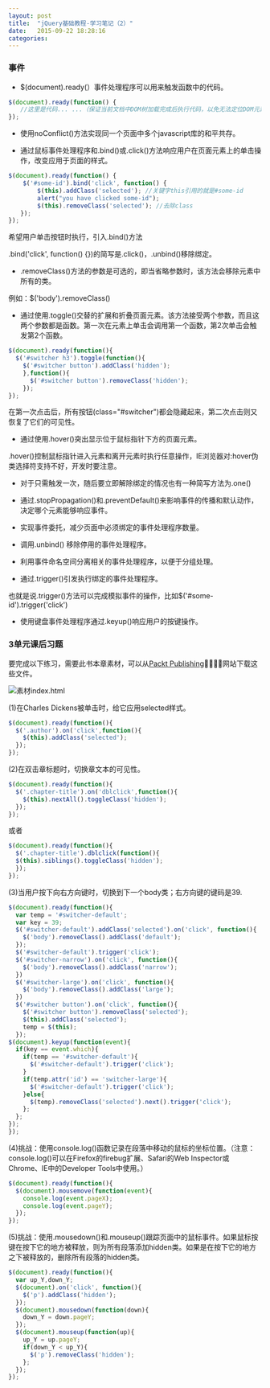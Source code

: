 ```yaml
---
layout: post
title:  "jQuery基础教程-学习笔记（2）"
date:   2015-09-22 18:28:16
categories:
---
```


### 事件

+ $(document).ready(）事件处理程序可以用来触发函数中的代码。

```javascript
$(document).ready(function() {
　　//这里是代码... ...（保证当前文档中DOM树加载完成后执行代码，以免无法定位DOM元素）
});
```

+ 使用noConflict()方法实现同一个页面中多个javascript库的和平共存。

+ 通过鼠标事件处理程序和.bind()或.click()方法响应用户在页面元素上的单击操作，改变应用于页面的样式。

```javascript
$(document).ready(function() {
    $('#some-id').bind('click', function() {
        $(this).addClass('selected'); //关键字this引用的就是#some-id
        alert("you have clicked some-id");
        $(this).removeClass('selected'); //去除class
　　});
});        
```
希望用户单击按钮时执行，引入.bind()方法

.bind('click', function() {})的简写是.click()，.unbind()移除绑定。

+ .removeClass()方法的参数是可选的，即当省略参数时，该方法会移除元素中所有的类。

例如：$('body').removeClass()

+ 通过使用.toggle()交替的扩展和折叠页面元素。该方法接受两个参数，而且这两个参数都是函数。第一次在元素上单击会调用第一个函数，第2次单击会触发第2个函数。

```javascript
$(document).ready(function(){
  $('#switcher h3').toggle(function(){
    $('#switcher button').addClass('hidden');
    },function(){
      $('#switcher button').removeClass('hidden');
    });
});
```
在第一次点击后，所有按钮(class="#switcher")都会隐藏起来，第二次点击则又恢复了它们的可见性。

+ 通过使用.hover()突出显示位于鼠标指针下方的页面元素。

.hover()控制鼠标指针进入元素和离开元素时执行任意操作，IE浏览器对:hover伪类选择符支持不好，开发时要注意。

+ 对于只需触发一次，随后要立即解除绑定的情况也有一种简写方法为.one()

+ 通过.stopPropagation()和.preventDefault()来影响事件的传播和默认动作，决定哪个元素能够响应事件。

+ 实现事件委托，减少页面中必须绑定的事件处理程序数量。

+ 调用.unbind() 移除停用的事件处理程序。

+ 利用事件命名空间分离相关的事件处理程序，以便于分组处理。

+ 通过.trigger()引发执行绑定的事件处理程序。

也就是说.trigger()方法可以完成模拟事件的操作，比如$('#some-id').trigger('click')

+ 使用键盘事件处理程序通过.keyup()响应用户的按键操作。



### 3单元课后习题

要完成以下练习，需要此书本章素材，可以从[Packt Publishing](􏴒􏴓http://www.packtpub.com/support)􏱄􏴔􏰖􏲦网站下载这些文件。

![素材index.html](http://7xjufd.dl1.z0.glb.clouddn.com/blog18.1.png)

(1)在Charles Dickens被单击时，给它应用selected样式。

```javascript
$(document).ready(function(){
  $('.author').on('click',function(){
    $(this).addClass('selected');
  });
});
```
(2)在双击章标题时，切换章文本的可见性。

```javascript
$(document).ready(function(){
  $('.chapter-title').on('dblclick',function(){
    $(this).nextAll().toggleClass('hidden');
  });
});
```
或者

```javascript
$(document).ready(function(){
  $('.chapter-title').dblclick(function(){
  $(this).siblings().toggleClass('hidden');
  });
});
```
(3)当用户按下向右方向键时，切换到下一个body类；右方向键的键码是39.

```javascript
$(document).ready(function(){
  var temp = '#switcher-default';
  var key = 39;
  $('#switcher-default').addClass('selected').on('click', function(){
    $('body').removeClass().addClass('default');
  });
  $('#switcher-default').trigger('click');
  $('#switcher-narrow').on('click', function(){
    $('body').removeClass().addClass('narrow');
  })
  $('#switcher-large').on('click', function(){
    $('body').removeClass().addClass('large');
  })
  $('#switcher button').on('click', function(){
    $('#switcher button').removeClass('selected');
    $(this).addClass('selected');
    temp = $(this);
  });
$(document).keyup(function(event){
  if(key == event.which){
    if(temp == '#switcher-default'){
      $('#switcher-default').trigger('click');
    }
    if(temp.attr('id') == 'switcher-large'){
      $('#switcher-default').trigger('click');
    }else{
      $(temp).removeClass('selected').next().trigger('click');
    };
  };
});
});
```
(4)挑战：使用console.log()函数记录在段落中移动的鼠标的坐标位置。（注意：console.log()可以在Firefox的firebug扩展、Safari的Web Inspector或Chrome、IE中的Developer Tools中使用。）

```javascript
$(document).ready(function(){
  $(document).mousemove(function(event){
    console.log(event.pageX);
    console.log(event.pageY);
  });
});
```
(5)挑战：使用.mousedown()和.mouseup()跟踪页面中的鼠标事件。如果鼠标按键在按下它的地方被释放，则为所有段落添加hidden类。如果是在按下它的地方之下被释放的，删除所有段落的hidden类。

```javascript
$(document).ready(function(){
  var up_Y,down_Y;
  $(document).on('click', function(){
    $('p').addClass('hidden');
  });
  $(document).mousedown(function(down){
    down_Y = down.pageY;
  });
  $(document).mouseup(function(up){
    up_Y = up.pageY;
    if(down_Y < up_Y){
      $('p').removeClass('hidden');
    };
  });
});
```